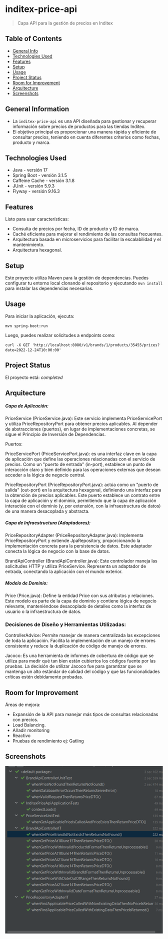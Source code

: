 # inditex-price-api
> Capa API para la gestión de precios en Inditex

## Table of Contents
* [General Info](#general-information)
* [Technologies Used](#technologies-used)
* [Features](#features)
* [Setup](#setup)
* [Usage](#usage)
* [Project Status](#project-status)
* [Room for Improvement](#room-for-improvement)
* [Arquitecture](#arquitecture)
* [Screenshots](#screenshots)

## General Information
- La `inditex-price-api` es una API diseñada para gestionar y recuperar información sobre precios de productos para las tiendas Inditex.
- El objetivo principal es proporcionar una manera rápida y eficiente de consultar precios, teniendo en cuenta diferentes criterios como fechas, producto y marca.

## Technologies Used
- Java - versión 17
- Spring Boot - versión 3.1.5
- Caffeine Cache - versión 3.1.8
- JUnit - versión 5.9.3
- Flyway - versión 9.16.3

## Features
Listo para usar características:
- Consulta de precios por fecha, ID de producto y ID de marca.
- Caché eficiente para mejorar el rendimiento de las consultas frecuentes.
- Arquitectura basada en microservicios para facilitar la escalabilidad y el mantenimiento.
- Arquitectura hexagonal.

## Setup
Este proyecto utiliza Maven para la gestión de dependencias. 
Puedes configurar tu entorno local clonando el repositorio y ejecutando `mvn install` para instalar las dependencias necesarias.

## Usage
Para iniciar la aplicación, ejecuta:
```
mvn spring-boot:run
```
Luego, puedes realizar solicitudes a endpoints como:
```
curl -X GET 'http://localhost:8080/v1/brands/1/products/35455/prices?date=2022-12-24T10:00:00'
```

## Project Status
El proyecto está: _completed_

## Arquitecture
##### Capa de Aplicación:
PriceService (PriceService.java): Este servicio implementa PriceServicePort y utiliza PriceRepositoryPort para obtener precios aplicables.
Al depender de abstracciones (puertos), en lugar de implementaciones concretas, se sigue el Principio de Inversión de Dependencias.

Puertos:

PriceServicePort (PriceServicePort.java): es una interfaz clave en la capa de aplicación que define las operaciones relacionadas con el servicio de precios.
Como un "puerto de entrada" (in-port), establece un punto de interacción claro y bien definido para las operaciones externas que desean acceder a la lógica de negocio central.

PriceRepositoryPort (PriceRepositoryPort.java): actúa como un "puerto de salida" (out-port) en la arquitectura hexagonal, definiendo una interfaz para la obtención de precios aplicables.
Este puerto establece un contrato entre la capa de aplicación y el dominio, permitiendo que la capa de aplicación interactúe con el dominio (y, por extensión, con la infraestructura de datos) de una manera desacoplada y abstracta.

##### Capa de Infraestructura (Adaptadores):
PriceRepositoryAdapter (PriceRepositoryAdapter.java): Implementa PriceRepositoryPort y extiende JpaRepository,
proporcionando la implementación concreta para la persistencia de datos. 
Este adaptador conecta la lógica de negocio con la base de datos.

BrandApiController (BrandApiController.java): Este controlador maneja las solicitudes HTTP y utiliza PriceService. 
Representa un adaptador de entrada, conectando la aplicación con el mundo exterior.

##### Modelo de Dominio:
Price (Price.java): Define la entidad Price con sus atributos y relaciones. 
Este modelo es parte de la capa de dominio y contiene lógica de negocio relevante,
manteniéndose desacoplado de detalles como la interfaz de usuario o la infraestructura de datos.

### Decisiones de Diseño y Herramientas Utilizadas:
ControllerAdvice:
Permite manejar de manera centralizada las excepciones de toda la aplicación. 
Facilita la implementación de un manejo de errores consistente y reduce la duplicación de código de manejo de errores.

Jacoco:
Es una herramienta de informes de cobertura de código que se utiliza para medir qué tan bien están cubiertos los códigos fuente por las pruebas. 
La decisión de utilizar Jacoco fue para garantizar que se mantenga un alto estándar de calidad del código y que las funcionalidades críticas estén debidamente probadas.

## Room for Improvement

Áreas de mejora:
- Expansión de la API para manejar más tipos de consultas relacionadas con precios.
- Load Balancing.
- Añadir monitoring
- Reactivo
- Pruebas de rendimiento ej: Gatling

## Screenshots
![img.png](img.png)